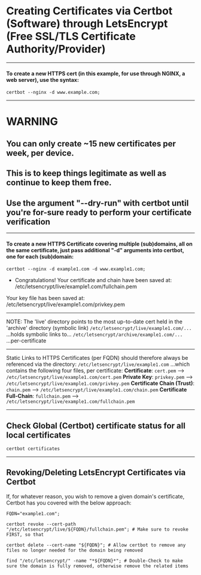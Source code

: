
# Creating Certificates via Certbot (Software) through LetsEncrypt (Free SSL/TLS Certificate Authority/Provider)

***
#### To create a new HTTPS cert (in this example, for use through NGINX, a web server), use the syntax:
```certbot --nginx -d www.example.com;```


***
# WARNING
## You can only create ~15 new certificates per week, per device.
## This is to keep things legitimate as well as continue to keep them free.
## Use the argument "--dry-run" with certbot until you're for-sure ready to perform your certificate verification


***
#### To create a new HTTPS Certificate covering multiple (sub)domains, all on the same certificate, just pass additional "-d" arguments into certbot, one for each (sub)domain:
```certbot --nginx -d example1.com -d www.example1.com;```


- Congratulations! Your certificate and chain have been saved at:
/etc/letsencrypt/live/example1.com/fullchain.pem

Your key file has been saved at:
/etc/letsencrypt/live/example1.com/privkey.pem


***
NOTE: The 'live' directory points to the most up-to-date cert held in the 'archive' directory (symbolic link)
```/etc/letsencrypt/live/example1.com/...```
...holds symbolic links to...
```/etc/letsencrypt/archive/example1.com/...```
...per-certificate

***
Static Links to HTTPS Certificates (per FQDN) should therefore always be referenced via the directory:
```/etc/letsencrypt/live/example1.com```
...which contains the following four files, per certificate:
**Certificate**: ```cert.pem```   -->   ```/etc/letsencrypt/live/example1.com/cert.pem```
**Private Key**: ```privkey.pem```   -->   ```/etc/letsencrypt/live/example1.com/privkey.pem```
**Certificate Chain (Trust)**: ```chain.pem```   -->   ```/etc/letsencrypt/live/example1.com/chain.pem```
**Certificate Full-Chain**: ```fullchain.pem```   -->   ```/etc/letsencrypt/live/example1.com/fullchain.pem```


***
## Check Global (Certbot) certificate status for all local certificates
```
certbot certificates
```


*** 
## Revoking/Deleting LetsEncrypt Certificates via Certbot
If, for whatever reason, you wish to remove a given domain's certificate, Certbot has you covered with the below approach:
```
FQDN="example1.com";

certbot revoke --cert-path "/etc/letsencrypt/live/${FQDN}/fullchain.pem"; # Make sure to revoke FIRST, so that 

certbot delete --cert-name "${FQDN}"; # Allow certbot to remove any files no longer needed for the domain being removed

find "/etc/letsencrypt/" -name "*${FQDN}*"; # Double-Check to make sure the domain is fully removed, otherwise remove the related items
```